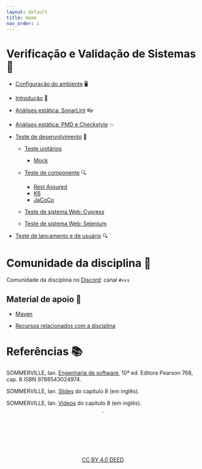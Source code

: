 ```yaml
---
layout: default
title: Home
nav_order: 1
---
```


# Verificação e Validação de Sistemas 🧪

* [Configuração do ambiente](ambiente/ambiente.md) 🖥️

* [Introdução](introducao/introducao.md) 🚀

* [Análises estática: SonarLint](sonar/sonar.md)  👓

* [Análises estática: PMD e Checkstyle](pmd/pmd.md) 💥

* [Teste de desenvolvimento](desenvolvimento/teste.md) 🧪

    * [Teste unitários](unitario/junit.md)
      * [Mock](unitario/mock.md)

    * [Teste de componente](componente/componente.md) 🔍
      * [Rest Assured](componente/restassured.md)
      * [K6](carga/carga.md)
      * [JaCoCo](jacoco/jacoco.md)

    * [Teste de sistema Web: Cypress](cypress/cypress.md)

    * [Teste de sistema Web: Selenium](selenium/selenium.md)

* [Teste de lançamento e de usuário](usuario/usuario.md) 🔍

# Comunidade da disciplina 📢

Comunidade da disciplina no [Discord](https://discord.com/invite/C29cqvm):
canal `#vvs`

## Material de apoio 📒

* [Maven](maven/maven.md)

* [Recursos relacionados com a disciplina](perifericos/perifericos.md)

# Referências 📚

SOMMERVILLE, Ian. [Engenharia de software](https://biblioteca.ifrs.edu.br/pergamum_ifrs/biblioteca_s/acesso_login.php?cod_acervo_acessibilidade=5030950&acesso=aHR0cHM6Ly9taWRkbGV3YXJlLWJ2LmFtNC5jb20uYnIvU1NPL2lmcnMvOTc4ODU0MzAyNDk3NA==&label=acesso%20restrito), 10ª ed. Editora Pearson 768, cap. 8 ISBN 9788543024974.

SOMMERVILLE, Ian. [Slides](https://iansommerville.com/software-engineering-book/slides/) do capítulo 8 (em inglês).

SOMMERVILLE, Ian. [Vídeos](https://iansommerville.com/software-engineering-book/videos/imp/) do capítulo 8 (em inglês).

<center>
    <a href="https://rpmhub.dev" target="blanck"><img src="imgs/logo.png" alt="Rodrigo Prestes Machado" width="3%" height="3%" border=0 style="border:0; text-decoration:none; outline:none"></a><br/>
    <a rel="license" href="http://creativecommons.org/licenses/by/4.0/">CC BY 4.0 DEED</a>
</center>